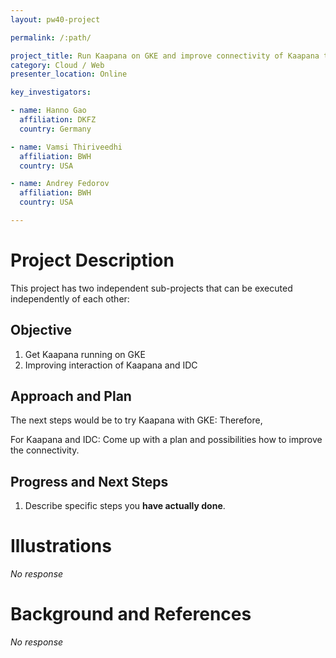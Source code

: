```yaml
---
layout: pw40-project

permalink: /:path/

project_title: Run Kaapana on GKE and improve connectivity of Kaapana to IDC
category: Cloud / Web
presenter_location: Online

key_investigators:

- name: Hanno Gao
  affiliation: DKFZ
  country: Germany

- name: Vamsi Thiriveedhi
  affiliation: BWH
  country: USA

- name: Andrey Fedorov
  affiliation: BWH
  country: USA

---
```


# Project Description

<!-- Add a short paragraph describing the project. -->

This project has two independent sub-projects that can be executed independently of each other:

## Objective

<!-- Describe here WHAT you would like to achieve (what you will have as end result). -->

1.  Get Kaapana running on GKE
2.  Improving interaction of Kaapana and IDC

## Approach and Plan

<!-- Describe here HOW you would like to achieve the objectives stated above. -->

The next steps would be to try Kaapana with GKE: Therefore,

For Kaapana and IDC:
Come up with a plan and possibilities how to improve the connectivity.

## Progress and Next Steps

<!-- Update this section as you make progress, describing of what you have ACTUALLY DONE.
     If there are specific steps that you could not complete then you can describe them here, too. -->

1.  Describe specific steps you **have actually done**.

# Illustrations

<!-- Add pictures and links to videos that demonstrate what has been accomplished. -->

*No response*

# Background and References

<!-- If you developed any software, include link to the source code repository.
     If possible, also add links to sample data, and to any relevant publications. -->

*No response*
